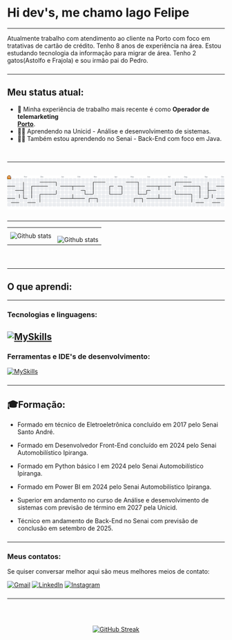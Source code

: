 # Hi dev's, me chamo Iago Felipe

---
<p align="left">
Atualmente trabalho com atendimento ao cliente na Porto com foco em tratativas de cartão de crédito. Tenho 8 anos de experiência na área. Estou estudando tecnologia da informação para migrar de área. Tenho 2 gatos(Astolfo e Frajola) e sou irmão pai do Pedro.
</p>

###
---

## Meu status atual:

- 👷 Minha experiência de trabalho mais recente é como **Operador de telemarketing** \
[**Porto**](https://www.portoseguro.com.br/).
- 👨‍🏫 Aprendendo na Unicid - Análise e desenvolvimento de sistemas. 
- 👨‍🏫 Também estou aprendendo no Senai - Back-End com foco em Java.
<br/> 

---
<br>

<picture>
  <source media="(prefers-color-scheme: dark)" srcset="https://raw.githubusercontent.com/IagoPelitero/IagoPelitero/output/pacman-contribution-graph-dark.svg">
  <source media="(prefers-color-scheme: light)" srcset="https://raw.githubusercontent.com/IagoPelitero/IagoPelitero/output/pacman-contribution-graph.svg">
  <img alt="pacman contribution graph" src="https://raw.githubusercontent.com/IagoPelitero/IagoPelitero/output/pacman-contribution-graph.svg">
</picture>

###
---

<table>
  <tr>
    <td>
       <img align="left" src="https://github-readme-stats.vercel.app/api?username=IagoPelitero&show_icons=true&theme=radical" alt="Github stats" />
    </td>
    <td>
<br/>
<img align="left" src="https://github-readme-stats.vercel.app/api/top-langs/?username=IagoPelitero&layout=compact" alt="Github stats" />
 </td>
  </tr>
</table><br/>

### 
---


## O que aprendi:
---

### Tecnologias e linguagens:

[![MySkills](https://skillicons.dev/icons?i=html,css,js,java,py)](https://skillicons.dev)
---

### Ferramentas e IDE's de desenvolvimento:
[![MySkills](https://skillicons.dev/icons?i=git,github,figma,eclipse,npm,vscode)](https://skillicons.dev)

###
---

## 🎓Formação:
 - Formado em técnico de Eletroeletrônica concluído em 2017 pelo Senai Santo André.

 - Formado em Desenvolvedor Front-End concluído em 2024 pelo Senai Automobilístico Ipiranga.

 - Formado em Python básico I em 2024 pelo Senai Automobilístico Ipiranga.

 - Formado em Power BI em 2024 pelo Senai Automobilístico Ipiranga.

 - Superior em andamento no curso de Análise e desenvolvimento de sistemas com previsão de término em 2027 pela Unicid.

- Técnico em andamento de Back-End no Senai com previsão de conclusão em setembro de 2025.

###
---

### Meus contatos: 

Se quiser conversar melhor aqui são meus melhores meios de contato:

<p align="left">
  <a href="https://mail.google.com/mail/?view=cm&fs=1&to=p.iago.ip@gmail.com" title="Gmail">
  <img src="https://img.shields.io/badge/-Gmail-FF0000?style=flat-square&labelColor=FF0000&logo=gmail&logoColor=white&link=LINK-DO-SEU-GMAIL" alt="Gmail"/></a>
   <a align="center" href="https://www.linkedin.com/in/iagopelitero/" target="_blank">
  <img src="https://img.shields.io/badge/-Linkedin-0e76a8?style=flat-square&logo=Linkedin&logoColor=white&link=LINK-DO-SEU-LINKEDIN" alt="LinkedIn"/></a>
 <a align="center" href="https://www.instagram.com/iagopelitero/" target="_blank">
  <img src="https://img.shields.io/badge/-Instagram-DF0174?style=flat-square&labelColor=DF0174&logo=instagram&logoColor=white&link=LINK-DO-SEU-INSTAGRAM" alt="Instagram"/></a>
</p>

###
---
<br><br>
<div align="center">
  <a href="#">
    <img src="https://github-readme-streak-stats.herokuapp.com?user=IagoPelitero&theme=transparent&hide_border=true&locale=pt_BR&exclude_days=Sun%2CSat&card_width=560" alt="GitHub Streak">
  </a>
</div>

<br><br>
